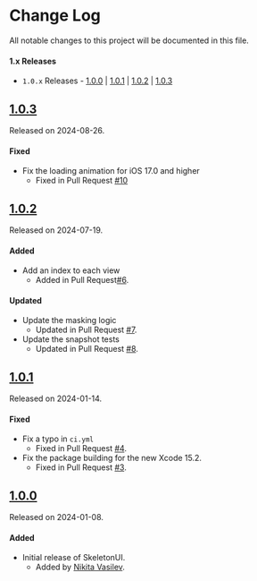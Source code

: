 # Change Log
All notable changes to this project will be documented in this file.

#### 1.x Releases
- `1.0.x` Releases - [1.0.0](#100) | [1.0.1](#101) | [1.0.2](#102) | [1.0.3](#103)

## [1.0.3](https://github.com/space-code/skeleton-ui/releases/tag/1.0.2)
Released on 2024-08-26.

#### Fixed
- Fix the loading animation for iOS 17.0 and higher
  - Fixed in Pull Request [#10](https://github.com/space-code/skeleton-ui/pull/10)

## [1.0.2](https://github.com/space-code/skeleton-ui/releases/tag/1.0.2)
Released on 2024-07-19.

#### Added
- Add an index to each view
  - Added in Pull Request[#6](https://github.com/space-code/skeleton-ui/pull/6).

#### Updated
- Update the masking logic
  - Updated in Pull Request [#7](https://github.com/space-code/skeleton-ui/pull/7).
- Update the snapshot tests
  - Updated in Pull Request [#8](https://github.com/space-code/skeleton-ui/pull/8).

## [1.0.1](https://github.com/space-code/skeleton-ui/releases/tag/1.0.1)
Released on 2024-01-14.

#### Fixed
- Fix a typo in `ci.yml`
  - Fixed in Pull Request [#4](https://github.com/space-code/skeleton-ui/pull/4).
- Fix the package building for the new Xcode 15.2.
  - Fixed in Pull Request [#3](https://github.com/space-code/skeleton-ui/pull/3).

## [1.0.0](https://github.com/space-code/skeleton-ui/releases/tag/1.0.0)
Released on 2024-01-08.

#### Added
- Initial release of SkeletonUI.
  - Added by [Nikita Vasilev](https://github.com/nik3212).
